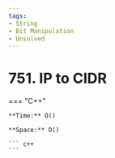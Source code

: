 ```yaml
---
tags:
- String
- Bit Manipulation
- Unsolved
---
```



# 751. IP to CIDR

=== "C++"

    **Time:** O()

    **Space:** O()

    ``` c++
    ```